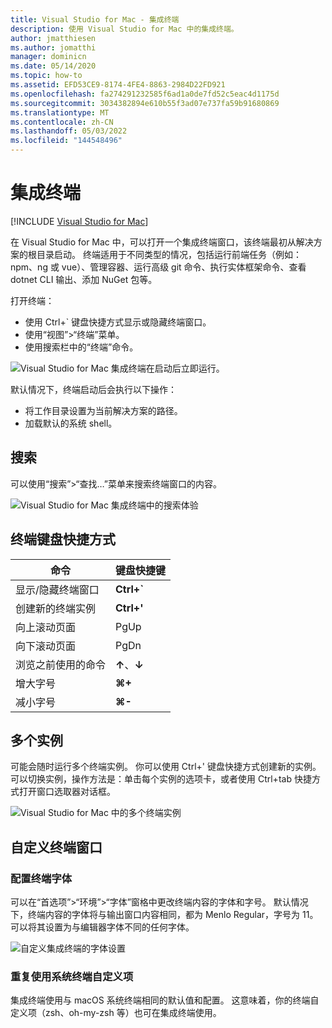 ```yaml
---
title: Visual Studio for Mac - 集成终端
description: 使用 Visual Studio for Mac 中的集成终端。
author: jmatthiesen
ms.author: jomatthi
manager: dominicn
ms.date: 05/14/2020
ms.topic: how-to
ms.assetid: EFD53CE9-8174-4FE4-8863-2984D22FD921
ms.openlocfilehash: fa274291232585f6ad1a0de7fd52c5eac4d1175d
ms.sourcegitcommit: 3034382894e610b55f3ad07e737fa59b91680869
ms.translationtype: MT
ms.contentlocale: zh-CN
ms.lasthandoff: 05/03/2022
ms.locfileid: "144548496"
---
```

# <a name="integrated-terminal"></a>集成终端

 [!INCLUDE [Visual Studio for Mac](~/includes/applies-to-version/vs-mac-only.md)]

在 Visual Studio for Mac 中，可以打开一个集成终端窗口，该终端最初从解决方案的根目录启动。 终端适用于不同类型的情况，包括运行前端任务（例如：npm、ng 或 vue）、管理容器、运行高级 git 命令、执行实体框架命令、查看 dotnet CLI 输出、添加 NuGet 包等。 

打开终端：
- 使用 Ctrl+` 键盘快捷方式显示或隐藏终端窗口。
- 使用“视图”\>“终端”菜单。
- 使用搜索栏中的“终端”命令。

![Visual Studio for Mac 集成终端在启动后立即运行。](media/integrated-terminal-intro.png)

默认情况下，终端启动后会执行以下操作：
- 将工作目录设置为当前解决方案的路径。
- 加载默认的系统 shell。

## <a name="search"></a>搜索
可以使用“搜索”>“查找…”菜单来搜索终端窗口的内容。

![Visual Studio for Mac 集成终端中的搜索体验](media/integrated-terminal-search.png)

## <a name="terminal-keyboard-shortcuts"></a>终端键盘快捷方式
|命令|键盘快捷键|
|-|-|
|显示/隐藏终端窗口|**Ctrl+`**|
|创建新的终端实例|**Ctrl+'**|
|向上滚动页面|PgUp|
|向下滚动页面|PgDn|
|浏览之前使用的命令|**↑**、**↓**|
|增大字号|**⌘+**|
|减小字号|**⌘-**|

## <a name="multiple-instances"></a>多个实例
可能会随时运行多个终端实例。 你可以使用 Ctrl+' 键盘快捷方式创建新的实例。 可以切换实例，操作方法是：单击每个实例的选项卡，或者使用 Ctrl+tab 快捷方式打开窗口选取器对话框。

![Visual Studio for Mac 中的多个终端实例](media/integrated-terminal-multiple-instances.png) 

## <a name="customizing-the-terminal-window"></a>自定义终端窗口
### <a name="configuring-the-terminal-font"></a>配置终端字体
可以在“首选项”>“环境”>“字体”窗格中更改终端内容的字体和字号。 默认情况下，终端内容的字体将与输出窗口内容相同，都为 Menlo Regular，字号为 11。 可以将其设置为与编辑器字体不同的任何字体。

![自定义集成终端的字体设置](media/integrated-terminal-change-font.png)

### <a name="reusing-system-terminal-customizations"></a>重复使用系统终端自定义项
集成终端使用与 macOS 系统终端相同的默认值和配置。 这意味着，你的终端自定义项（zsh、oh-my-zsh 等）也可在集成终端使用。
